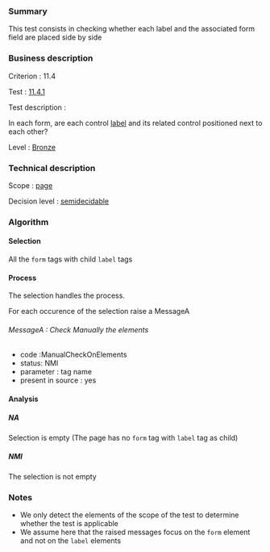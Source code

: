 ### Summary

This test consists in checking whether each label and the associated
form field are placed side by side

### Business description

Criterion : 11.4

Test : [11.4.1](http://www.accessiweb.org/index.php/accessiweb-22-english-version.html#test-11-4-1)

Test description :

In each form, are each control
[label](http://www.accessiweb.org/index.php/glossary-76.html#mEtiquette)
and its related control positioned next to each other?

Level : [Bronze](/en/category/rules-design/accessiweb-11/level/bronze)

### Technical description

Scope : [page](/en/category/rules-design/accessiweb-11/scope/page)

Decision level :
[semidecidable](/en/category/rules-design/accessiweb-11/decision-level/semidecidable)

### Algorithm

#### Selection

All the `form` tags with child `label` tags

#### Process

The selection handles the process.

For each occurence of the selection raise a MessageA

###### MessageA : Check Manually the elements

-   code :ManualCheckOnElements
-   status: NMI
-   parameter : tag name
-   present in source : yes

#### Analysis

##### NA

Selection is empty (The page has no `form` tag with `label` tag as
child)

##### NMI

The selection is not empty

### Notes

-   We only detect the elements of the scope of the test to determine
    whether the test is applicable
-   We assume here that the raised messages focus on the `form` element
    and not on the `label` elements

